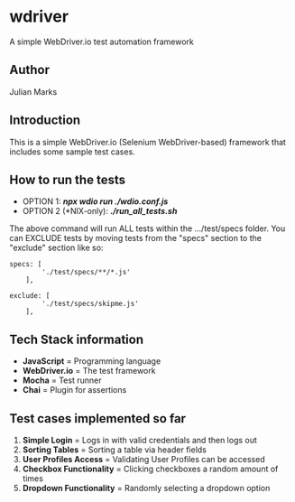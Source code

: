# wdriver
A simple WebDriver.io test automation framework

## Author
Julian Marks

## Introduction
This is a simple WebDriver.io (Selenium WebDriver-based) framework that includes some sample test cases.

## How to run the tests
<UL>
<LI>OPTION 1: <B><I>npx wdio run ./wdio.conf.js</I></B></LI>
<LI>OPTION 2 (*NIX-only): <B><I>./run_all_tests.sh</I></B></LI>
</UL>
The above command will run ALL tests within the .../test/specs folder. You can EXCLUDE tests by moving tests from the "specs" section to the "exclude" section like so:

```
specs: [
        './test/specs/**/*.js'
    ],

exclude: [
        './test/specs/skipme.js'
    ],
```

## Tech Stack information
- <B>JavaScript</B> = Programming language
- <B>WebDriver.io</B> = The test framework
- <B>Mocha</B> = Test runner
- <B>Chai</B> = Plugin for assertions

## Test cases implemented so far
<OL> 
<LI><B>Simple Login</B> = Logs in with valid credentials and then logs out
<LI><B>Sorting Tables</B> = Sorting a table via header fields
<LI><B>User Profiles Access</B> = Validating User Profiles can be accessed
<LI><B>Checkbox Functionality</B> = Clicking checkboxes a random amount of times
<LI><B>Dropdown Functionality</B> = Randomly selecting a dropdown option
</OL> 
